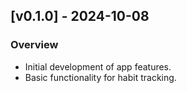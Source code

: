 ## [v0.1.0] - 2024-10-08
### Overview
- Initial development of app features.
- Basic functionality for habit tracking.
